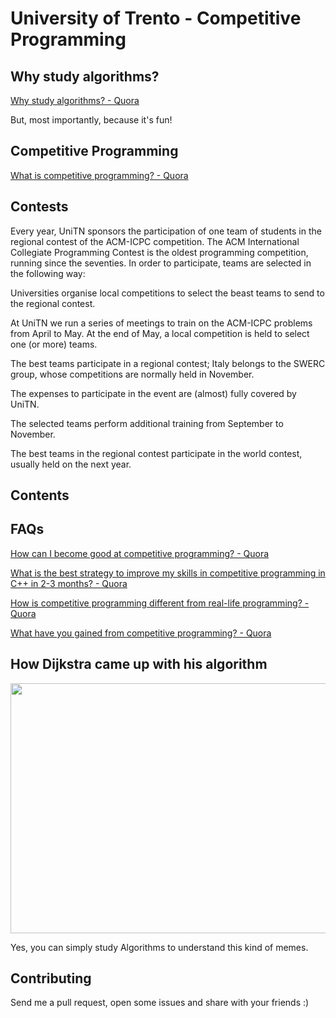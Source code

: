 # University of Trento - Competitive Programming

## Why study algorithms?
[Why study algorithms? - Quora](https://www.quora.com/Why-study-algorithms)

But, most importantly, because it's fun!

## Competitive Programming
[What is competitive programming? - Quora](https://www.quora.com/What-is-competitive-programming-2)

## Contests
Every year, UniTN sponsors the participation of one team of students in the regional contest of the ACM-ICPC competition.  The ACM International Collegiate Programming Contest  is the oldest programming competition, running since the seventies. In order to participate, teams are selected in the following way:

Universities organise local competitions to select the beast teams to send to the regional contest.

At UniTN we run a series of meetings to train on the ACM-ICPC problems from April to May. At the end of May, a local competition is held to select one (or more) teams.

The best teams participate in a regional contest; Italy belongs to the SWERC group, whose competitions are normally held in November. 

The expenses to participate in the event are (almost) fully covered by UniTN.

The selected teams perform additional training from September to November.

The best teams in the regional contest participate in the world contest, usually held on the next year. 

## Contents

## FAQs
[How can I become good at competitive programming? - Quora](https://www.quora.com/How-can-I-become-good-at-competitive-programming-Are-there-any-courses-that-will-take-me-one-step-forward-before-I-start-doing-SPOJ-or-TopCoder-problems-I-am-good-at-data-structures)

[What is the best strategy to improve my skills in competitive programming in C++ in 2-3 months? - Quora](https://www.quora.com/What-is-the-best-strategy-to-improve-my-skills-in-competitive-programming-in-C++-in-2-3-months?redirected_qid=5171161)

[How is competitive programming different from real-life programming? - Quora](https://www.quora.com/How-is-competitive-programming-different-from-real-life-programming)

[What have you gained from competitive programming? - Quora](https://www.quora.com/What-have-you-gained-from-competitive-programming-Did-you-go-into-research-Did-it-help-you-in-any-aspect-as-a-software-engineer-Did-it-help-you-get-an-in-depth-knowledge-of-a-programming-language-Did-it-affect-your-problem-solving-skills)

## How Dijkstra came up with his algorithm
<img src="https://scontent.fmxp2-1.fna.fbcdn.net/v/t1.0-9/16406479_165757413918841_9214636900362142932_n.jpg?oh=f89f5a173bfde695973cdf164bc2a533&oe=5A552041" width="600px" height="400px" />

Yes, you can simply study Algorithms to understand this kind of memes.

## Contributing
Send me a pull request, open some issues and share with your friends :)



